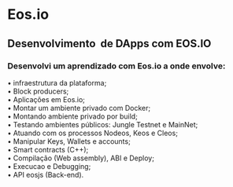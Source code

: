 #   Eos.io
##  Desenvolvimento  de DApps com EOS.IO<br>

###  Desenvolvi um aprendizado com Eos.io a onde envolve:<br>
  
  •  infraestrutura da plataforma;<br>
    •  Block producers;<br>
    • Aplicações em Eos.io;<br>
    • Montar um ambiente privado com Docker;<br>
    • Montando ambiente privado por build;<br>
    • Testando ambientes públicos: Jungle Testnet e MainNet;<br>
    • Atuando com os processos Nodeos, Keos e Cleos;<br>
    • Manipular Keys, Wallets e accounts;<br>
    • Smart contracts (C++);<br>
    • Compilação (Web assembly), ABI e Deploy;<br>
    • Execucao e Debugging;<br>
    • API eosjs (Back-end).	<br>

